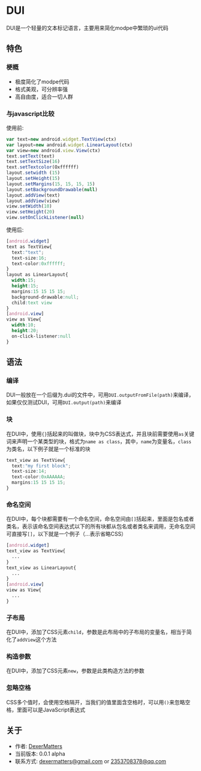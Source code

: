 # DUI
DUI是一个轻量的文本标记语言，主要用来简化modpe中繁琐的ui代码
## 特色
### 梗概
- 极度简化了modpe代码
- 格式美观，可分辨率强
- 高自由度，适合一切人群
### 与javascript比较
使用前:
```javascript
var text=new android.widget.TextView(ctx)
var layout=new android.widget.LinearLayout(ctx)
var view=new android.view.View(ctx)
text.setText(text)
text.setTextSize(16)
text.setTextcolor(Oxffffff)
layout.setwidth (15)
layout.setHeight(15)
layout.setMargins(15, 15, 15, 15)
layout.setBackgroundDrawable(null)
layout.addView(text)
layout.addView(view)
view.setWidth(10)
view.setHeight(20)
view.setOnClickListener(null)
```
使用后:
```css
[android.widget]
text as TextView{
  text:"text";
  text-size:16;
  text-color:0xffffff;
}
layout as LinearLayout{
  width:15;
  height:15;
  margins:15 15 15 15;
  background-drawable:null;
  child:text view
}
[android.view]
view as View{
  width:10;
  height:20;
  on-click-listener:null
}
```
## 语法
### 编译
DUI一般放在一个后缀为.dui的文件中，可用`DUI.outputFromFile(path)`来编译，如果仅仅测试DUI，可用`DUI.output(path)`来编译  
### 块
在DUI中，使用`{}`括起来的叫做块，块中为CSS表达式，并且块前需要使用`as`关键词来声明一个某类型的块，格式为`name as class`，其中，`name`为变量名，`class`为类名，以下例子就是一个标准的块  
```css
text_view as TextView{
  text:"my first block";
  text-size:14;
  text-color:0xAAAAAA;
  margins:15 15 15 15;
}
```
### 命名空间
在DUI中，每个块都需要有一个命名空间，命名空间由`[]`括起来，里面是包名或者类名，表示该命名空间表达式以下的所有块都从包名或者类名来调用，无命名空间可直接写`[]`，以下就是一个例子（...表示省略CSS）
```css
[android.widget]
text_view as TextView{
  ...
}
text_view as LinearLayout{
  ...
}
[android.view]
view as View{
  ...
}
```
### 子布局
在DUI中，添加了CSS元素`child`，参数是此布局中的子布局的变量名，相当于简化了`addView`这个方法
### 构造参数
在DUI中，添加了CSS元素`new`，参数是此类构造方法的参数
### 忽略空格
CSS多个值时，会使用空格隔开，当我们的值里面含空格时，可以用`()`来忽略空格，里面可以是JavaScript表达式
## 关于
- 作者: [DexerMatters](https://github.com/DexerMatters)
- 当前版本: 0.0.1 alpha
- 联系方式: dexermatters@gmail.com or 2353708378@qq.com  
